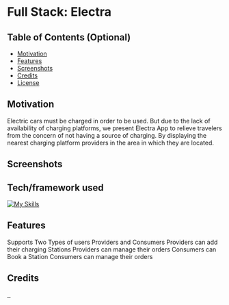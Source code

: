 # Full Stack: Electra

## Table of Contents (Optional)

- [Motivation](#Motivation)
- [Features](#Features)
- [Screenshots](#Screenshots)
- [Credits](#credits)
- [License](#license)

## Motivation

Electric cars must be charged in order to be used. But due to the lack of availability of charging platforms, we present Electra App to relieve travelers from the concern of not having a source of charging. By displaying the nearest charging platform providers in the area in which they are located.

## Screenshots



## Tech/framework used

[![My Skills](https://skillicons.dev/icons?i=dart,flutter,figma,postman,supabase,vscode,github&theme=dark)](https://skillicons.dev)

## Features

Supports Two Types of users Providers and Consumers
Providers can add their charging Stations 
Providers can manage their orders
Consumers can Book a Station
Consumers can manage their orders

## Credits
<div class="photos">
<a href="https://github.com/KhalidAli9">
  <img href="https://avatars.githubusercontent.com/u/132434196?v=4">
</a>
<a href="https://github.com/Khalidsaadhabash">
  <img href="https://avatars.githubusercontent.com/u/132256722?v=4">
</a>
<a href="https://github.com/herz1291">
  <img href="https://avatars.githubusercontent.com/u/104277320?v=4">
</a>
</div>
